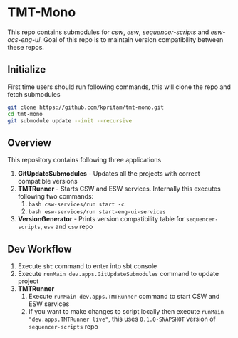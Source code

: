 # TMT-Mono

This repo contains submodules for *csw*, *esw*, *sequencer-scripts* and *esw-ocs-eng-ui*.
Goal of this repo is to maintain version compatibility between these repos.

## Initialize

First time users should run following commands, this will clone the repo and fetch submodules

```bash 
git clone https://github.com/kpritam/tmt-mono.git
cd tmt-mono
git submodule update --init --recursive
```

## Overview

This repository contains following three applications

1. **GitUpdateSubmodules** - Updates all the projects with correct compatible versions
1. **TMTRunner** - Starts CSW and ESW services. Internally this executes following two commands:
    1. `bash csw-services/run start -c`
    1. `bash esw-services/run start-eng-ui-services`
1. **VersionGenerator** - Prints version compatibility table for `sequencer-scripts`, `esw` and `csw` repo

## Dev Workflow

1. Execute `sbt` command to enter into sbt console
1. Execute `runMain dev.apps.GitUpdateSubmodules` command to update project
1. **TMTRunner**
   1. Execute `runMain dev.apps.TMTRunner` command to start CSW and ESW services
   1. If you want to make changes to script locally then execute `runMain "dev.apps.TMTRunner live"`,
      this uses `0.1.0-SNAPSHOT` version of `sequencer-scripts` repo
